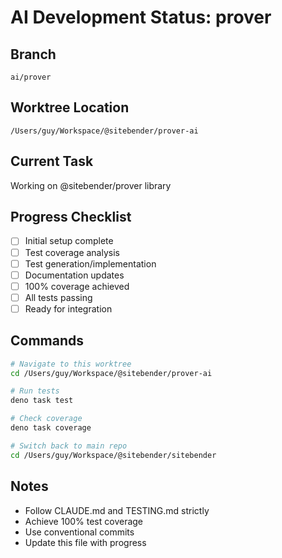 # AI Development Status: prover

## Branch

`ai/prover`

## Worktree Location

`/Users/guy/Workspace/@sitebender/prover-ai`

## Current Task

Working on @sitebender/prover library

## Progress Checklist

- [ ] Initial setup complete
- [ ] Test coverage analysis
- [ ] Test generation/implementation
- [ ] Documentation updates
- [ ] 100% coverage achieved
- [ ] All tests passing
- [ ] Ready for integration

## Commands

```bash
# Navigate to this worktree
cd /Users/guy/Workspace/@sitebender/prover-ai

# Run tests
deno task test

# Check coverage
deno task coverage

# Switch back to main repo
cd /Users/guy/Workspace/@sitebender/sitebender
```

## Notes

- Follow CLAUDE.md and TESTING.md strictly
- Achieve 100% test coverage
- Use conventional commits
- Update this file with progress
